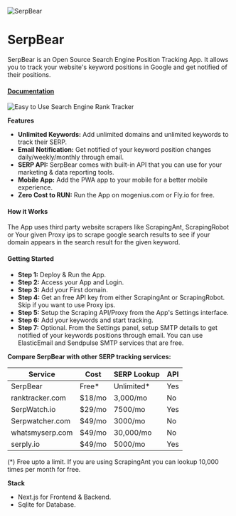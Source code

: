 ![SerpBear](https://i.imgur.com/0S2zIH3.png) 
# SerpBear

SerpBear is an Open Source Search Engine Position Tracking App. It allows you to track your website's keyword positions in Google and get notified of their positions.

#### [Documentation](https://docs.serpbear.com/)

![Easy to Use Search Engine Rank Tracker](https://i.imgur.com/bRzpmCK.gif)

**Features**
 - **Unlimited Keywords:** Add unlimited domains and unlimited keywords to track their SERP.
 - **Email Notification:** Get notified of your keyword position changes daily/weekly/monthly through email.
 - **SERP API:** SerpBear comes with built-in API that you can use for your marketing & data reporting tools.
 - **Mobile App:** Add the PWA app to your mobile for a better mobile experience. 
 - **Zero Cost to RUN:** Run the App on mogenius.com or Fly.io for free.

#### How it Works
The App uses third party website scrapers like ScrapingAnt, ScrapingRobot or Your given Proxy ips to scrape google search results to see if your domain appears in the search result for the given keyword.

#### Getting Started
 - **Step 1:** Deploy & Run the App.
 - **Step 2:** Access your App and Login.
 - **Step 3:** Add your First domain.
 - **Step 4:** Get an free API key from either ScrapingAnt or ScrapingRobot. Skip if you want to use Proxy ips.
 - **Step 5:** Setup the Scraping API/Proxy from the App's Settings interface.
 - **Step 6:** Add your keywords and start tracking.
 - **Step 7:** Optional. From the Settings panel, setup SMTP details to get notified of your keywords positions through email. You can use ElasticEmail and Sendpulse SMTP services that are free.  

**Compare SerpBear with other SERP tracking services:**

|Service  | Cost | SERP Lookup | API |
|--|--|--|--|
| SerpBear | Free* | Unlimited* | Yes |
| ranktracker.com | $18/mo| 3,000/mo| No |
| SerpWatch.io | $29/mo | 7500/mo | Yes |
| Serpwatcher.com | $49/mo| 3000/mo | No |
| whatsmyserp.com | $49/mo| 30,000/mo| No |
| serply.io | $49/mo | 5000/mo | Yes |

(*) Free upto a limit. If you are using ScrapingAnt you can lookup 10,000 times per month for free.

**Stack**
 - Next.js for Frontend & Backend.  
 - Sqlite for Database.
